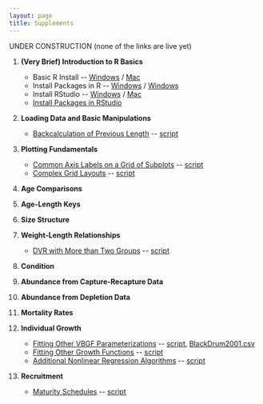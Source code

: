 ```yaml
---
layout: page
title: Supplements
---
```


UNDER CONSTRUCTION (none of the links are live yet)

1. **(Very Brief) Introduction to R Basics**
    * Basic R Install -- [Windows](installations/InstallRWin.html) / [Mac](installations/InstallRMac.html)
    * Install Packages in R -- [Windows](installations/InstallPkgsRWin.html) /  [Windows](installations/InstallPkgsRMac.html)
    * Install RStudio -- [Windows](installations/InstallRStudioWin.html) /  [Mac](installations/InstallRStudioMac.html)
    * [Install Packages in RStudio](installations/.html)
    
1. **Loading Data and Basic Manipulations**
    * [Backcalculation of Previous Length](backcalculation/) -- [script](backcalculation/backcalculation.R)
    
1. **Plotting Fundamentals**
    * [Common Axis Labels on a Grid of Subplots](.pdf) -- [script](.R)
    * [Complex Grid Layouts](.pdf) -- [script](.R)
    
1. **Age Comparisons**
1. **Age-Length Keys**
1. **Size Structure**
1. **Weight-Length Relationships**
    * [DVR with More than Two Groups](.pdf) -- [script](.R)
    
1. **Condition**
1. **Abundance from Capture-Recapture Data**
1. **Abundance from Depletion Data**
1. **Mortality Rates**
1. **Individual Growth**
    * [Fitting Other VBGF Parameterizations](.pdf) -- [script](.R), [BlackDrum2001.csv](BlackDrum2001.csv)
    * [Fitting Other Growth Functions](.pdf) -- [script](.R)
    * [Additional Nonlinear Regression Algorithms](.pdf) -- [script](.R)
    
1. **Recruitment**
    * [Maturity Schedules](.pdf) -- [script](.R)
